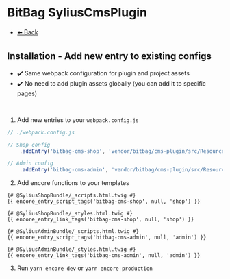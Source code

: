 # BitBag SyliusCmsPlugin

- [⬅️ Back](./01-installation.md)

## Installation - Add new entry to existing configs

- ✔️ Same webpack configuration for plugin and project assets
- ✔️ No need to add plugin assets globally (you can add it to specific pages)

<br>

1. Add new entries to your `webpack.config.js`
```js
// ./webpack.config.js

// Shop config
    .addEntry('bitbag-cms-shop', 'vendor/bitbag/cms-plugin/src/Resources/assets/shop/entry.js')

// Admin config
    .addEntry('bitbag-cms-admin', 'vendor/bitbag/cms-plugin/src/Resources/assets/admin/entry.js')
```

2. Add encore functions to your templates

```twig
{# @SyliusShopBundle/_scripts.html.twig #}
{{ encore_entry_script_tags('bitbag-cms-shop', null, 'shop') }}

{# @SyliusShopBundle/_styles.html.twig #}
{{ encore_entry_link_tags('bitbag-cms-shop', null, 'shop') }}

{# @SyliusAdminBundle/_scripts.html.twig #}
{{ encore_entry_script_tags('bitbag-cms-admin', null, 'admin') }}

{# @SyliusAdminBundle/_styles.html.twig #}
{{ encore_entry_link_tags('bitbag-cms-admin', null, 'admin') }}
```

3. Run `yarn encore dev` or `yarn encore production`
